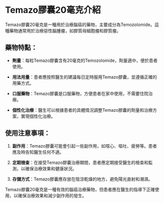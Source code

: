 # Temazo膠囊20毫克介紹
Temazo膠囊20毫克是一種用於治療腦癌的藥物，主要成分為Temozolomide。這種藥物通常用於治療惡性腦腫瘤，如膠質母細胞瘤和膠質瘤。
## 藥物特點：
- **劑量**：每粒Temazo膠囊含有20毫克的Temozolomide，劑量適中，便於患者使用。
  
- **用法用量**：患者應按照醫生的建議每日定時服用Temazo膠囊，並遵循正確的用藥方式。
- **口服藥物**：Temazo膠囊是口服藥物，方便患者在家中使用，不需要住院治療。
- **個性化治療**：醫生可以根據患者的具體情況調整Temazo膠囊的劑量和治療方案，實現個性化治療。
## 使用注意事項：
1. **副作用**：Temazo膠囊可能會引起一些副作用，如噁心、嘔吐、疲勞等。患者應及時告知醫生任何不適。
2. **定期檢查**：在接受Temazo膠囊治療期間，患者應定期接受醫生的檢查和監測，以確保治療效果和健康狀況。
3. **存儲方式**：Temazo膠囊應存放在陰涼乾燥的地方，避免陽光直射和潮濕。
Temazo膠囊20毫克是一種有效的腦癌治療藥物，但患者應在醫生的指導下正確使用，以確保治療效果和減少副作用的發生。